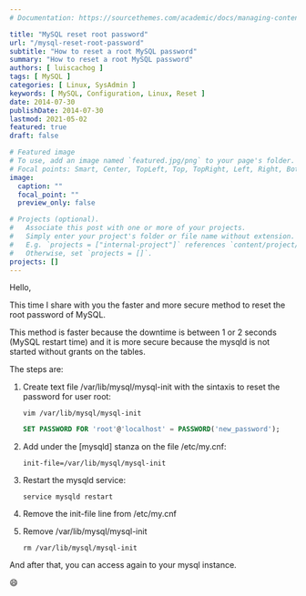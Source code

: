```yaml
---
# Documentation: https://sourcethemes.com/academic/docs/managing-content/

title: "MySQL reset root password"
url: "/mysql-reset-root-password"
subtitle: "How to reset a root MySQL password"
summary: "How to reset a root MySQL password"
authors: [ luiscachog ]
tags: [ MySQL ]
categories: [ Linux, SysAdmin ]
keywords: [ MySQL, Configuration, Linux, Reset ]
date: 2014-07-30
publishDate: 2014-07-30
lastmod: 2021-05-02
featured: true
draft: false

# Featured image
# To use, add an image named `featured.jpg/png` to your page's folder.
# Focal points: Smart, Center, TopLeft, Top, TopRight, Left, Right, BottomLeft, Bottom, BottomRight.
image:
  caption: ""
  focal_point: ""
  preview_only: false

# Projects (optional).
#   Associate this post with one or more of your projects.
#   Simply enter your project's folder or file name without extension.
#   E.g. `projects = ["internal-project"]` references `content/project/deep-learning/index.md`.
#   Otherwise, set `projects = []`.
projects: []
---
```


Hello,

This time I share with you the faster and more secure method to reset the root password of MySQL.

This method is faster because the downtime is between 1 or 2 seconds (MySQL restart time) and it is more secure because the mysqld is not started without grants on the tables.

The steps are:

1. Create text file /var/lib/mysql/mysql-init with the sintaxis to reset the password for user root:

    ```shell
    vim /var/lib/mysql/mysql-init
    ```

    ```sql
    SET PASSWORD FOR 'root'@'localhost' = PASSWORD('new_password');
    ```

1. Add under the [mysqld] stanza on the file /etc/my.cnf:

    ```shell
    init-file=/var/lib/mysql/mysql-init
    ```

1. Restart the mysqld service:

    ```shell
    service mysqld restart
    ```

1. Remove the init-file line from /etc/my.cnf

1. Remove /var/lib/mysql/mysql-init

    ```shell
    rm /var/lib/mysql/mysql-init
    ```

And after that, you can access again to your mysql instance.

:smile:
